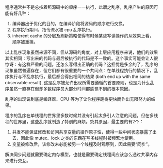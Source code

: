 程序通常并不是总按着照源码中的顺序一一执行，此谓之乱序，乱序产生的原因可能有好几种：

1. 编译器出于优化的目的，在编译阶段将源码的顺序进行交换。
2. 程序执行期间，指令流水被 cpu 乱序执行。
3. inherent cache 的分层及刷新策略使得有时候某些写读操作的从效果上看，顺序被重排。

以上乱序现象虽然来源不同，但从源码的角度，对上层应用程序来说，他们的效果其实相同：写出来的代码与最后被执行的代码是不一致的。这个事实可能会让人很惊讶：有这样严重的问题，还怎么写得出正确的代码？这担忧是多余的了，乱序的现象虽然普遍存在，但它们都有很重要的一个共同点：在单线程执行的情况下，乱序执行与不乱序执行，最后都会得出相同的结果 (both end up with the same observable result), 这是乱序被允许出现所需要遵循的首要原则，也是为什么乱序虽然一直存在但却多数程序员大部分时间都感觉不到的根本原因。

乱序的出现说到底是编译器、CPU 等为了让你程序跑得更快而作出无限努力的结果。

程序的乱序在单线程的世界里多数时候并没有引起太多引人注意的问题，但在多线程的世界里，这些乱序就制造了特别的麻烦，究其原因，最主要的有2个：

1. 并发不能保证修改和访问共享变量的操作原子性，使得一些中间状态暴露了出去，因此像 mutex、lock 之类的东西在写多线程时被频繁地使用。
2. 变量被修改后，该修改未必能被另一个线程及时观察到，因此需要“同步”。

解决同步问题就需要确定内存模型，也就是需要确定线程间应该怎么通过共享内存来进行交互。